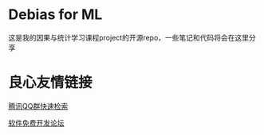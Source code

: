 # Debias for ML

这是我的因果与统计学习课程project的开源repo，一些笔记和代码将会在这里分享


 # 良心友情链接

[腾讯QQ群快速检索](http://u.720life.cn/s/8cf73f7c)

[软件免费开发论坛](http://u.720life.cn/s/bbb01dc0)